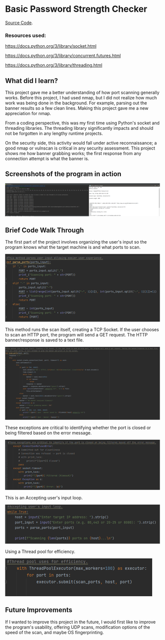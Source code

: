 
# Basic Password Strength Checker
[Source Code](./Port_Scanner.py).


### Resources used:

https://docs.python.org/3/library/socket.html

https://docs.python.org/3/library/concurrent.futures.html

https://docs.python.org/3/library/threading.html

## What did I learn?
This project gave me a better understanding of how port scanning generally works. Before this project, I had used nmap, but I did not realize how much work was being done in the background. For example, parsing out the banner results so a few clean lines. Making this project gave me a new appreciation for nmap.

From a coding perspective, this was my first time using Python's socket and threading libraries. The threading library significantly impacts and should not be forgotten in any lengthy runtime projects.

On the security side, this activity would fall under active reconnaissance; a good nmap or vulnscan is critical in any security assessment. This project shows me how banner grabbing works; the first response from any connection attempt is what the banner is.

 


## Screenshots of the program in action
![Inaction.PNG](./Inaction.PNG)

## Brief Code Walk Through

The first part of the project involves organizing the user's input so the program knows what the target machine is and what ports to scan.

![port_parsing.PNG](./port_parsing.PNG)



This method runs the scan itself, creating a TCP Socket. If the user chooses to scan an HTTP port, the program will send a GET request. The HTTP banner/response is saved to a text file.


![port_scanning.PNG](./port_scanning.PNG)



These exceptions are critical to identifying whether the port is closed or being filtered based on the error message.

![error_handling.PNG](./error_handling.PNG)



This is an Accepting user's input loop.

![main.PNG](./main.PNG)



Using a Thread pool for efficiency.

![threads.PNG](./threads.PNG)



## Future Improvements

If I wanted to improve this project in the future, I would first like to improve the program's usability, offering UDP scans, modification options of the speed of the scan, and maybe OS fingerprinting.









```
